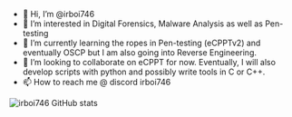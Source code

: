 - 👋 Hi, I’m @irboi746
- 👀 I’m interested in Digital Forensics, Malware Analysis as well as Pen-testing
- 🌱 I’m currently learning the ropes in Pen-testing (eCPPTv2) and eventually OSCP but I am also going into Reverse Engineering.
- 💞️ I’m looking to collaborate on eCPPT for now. Eventually, I will also develop scripts with python and possibly write tools in C or C++.
- 📫 How to reach me @ discord irboi746

![irboi746 GitHub stats](https://github-readme-stats.vercel.app/api?username=irboi746&count_private=true)

<!--- 
![irboi746 Languages](https://github-readme-stats.vercel.app/api/top-langs/?username=irboi746&count_private=true)
--->

<!---
irboi746/irboi746 is a ✨ special ✨ repository because its `README.md` (this file) appears on your GitHub profile.
You can click the Preview link to take a look at your changes.
--->
